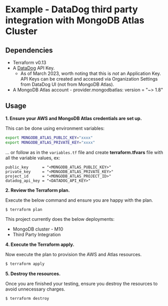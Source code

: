 # Example - DataDog third party integration with MongoDB Atlas Cluster

## Dependencies

* Terraform v0.13
* A [DataDog](https://www.datadoghq.com/) API Key.
    * As of March 2023, worth noting that this is *not* an Application Key. API Keys can be created and accessed via Organization Settings from DataDog UI (not from MongoDB Atlas).
* A MongoDB Atlas account - provider.mongodbatlas: version = "~> 1.8"

## Usage

**1\. Ensure your AWS and MongoDB Atlas credentials are set up.**

This can be done using environment variables:

```bash
export MONGODB_ATLAS_PUBLIC_KEY="xxxx"
export MONGODB_ATLAS_PRIVATE_KEY="xxxx"
```

... or follow as in the `variables.tf` file and create **terraform.tfvars** file with all the variable values, ex:
```
public_key      = "<MONGODB_ATLAS_PUBLIC_KEY>"
private_key     = "<MONGODB_ATLAS_PRIVATE_KEY>"
project_id      = "<MONGODB_ATLAS_PROJECT_ID>"
datadog_api_key = "<DATADOG_API_KEY>"
```

**2\. Review the Terraform plan.**

Execute the below command and ensure you are happy with the plan.

``` bash
$ terraform plan
```
This project currently does the below deployments:

- MongoDB cluster - M10
- Third Party Integration

**4\. Execute the Terraform apply.**

Now execute the plan to provision the AWS and Atlas resources.

``` bash
$ terraform apply
```

**5\. Destroy the resources.**

Once you are finished your testing, ensure you destroy the resources to avoid unnecessary charges.

``` bash
$ terraform destroy
```
